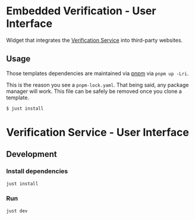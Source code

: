# Embedded Verification - User Interface

Widget that integrates the [Verification Service](../verification-service/) into
third-party websites.

## Usage

Those templates dependencies are maintained via [pnpm](https://pnpm.io) via
`pnpm up -Lri`.

This is the reason you see a `pnpm-lock.yaml`. That being said, any package
manager will work. This file can be safely be removed once you clone a template.

```bash
$ just install
```

# Verification Service - User Interface

## Development

### Install dependencies

```shell
just install
```

### Run

```shell
just dev
```
